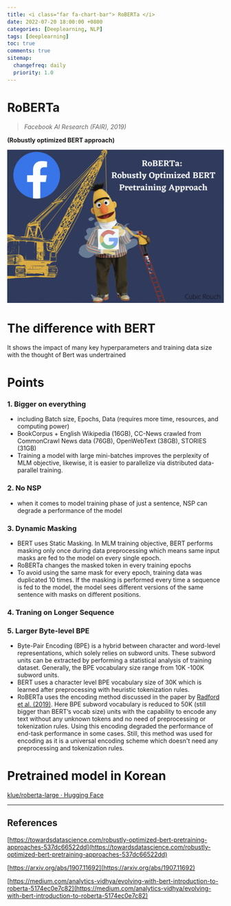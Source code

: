 ```yaml
---
title: <i class="far fa-chart-bar"> RoBERTa </i>
date: 2022-07-20 18:00:00 +0800
categories: [Deeplearning, NLP]
tags: [deeplearning]
toc: true
comments: true
sitemap:
  changefreq: daily
  priority: 1.0
---
```


# RoBERTa

> *Facebook AI Research (FAIR), 2019)*

**(Robustly optimized BERT approach)**

![](/assets/img/post/roberta/Untitled.png)

# The difference with BERT

It shows the impact of many key hyperparameters and training data size with the thought of Bert was undertrained

# Points

### 1. Bigger on everything

- including Batch size, Epochs, Data (requires more time, resources, and computing power)
- BookCorpus + English Wikipedia (16GB), CC-News crawled from CommonCrawl News data (76GB), OpenWebText (38GB), STORIES (31GB)
- Training a model with large mini-batches improves the perplexity of MLM objective, likewise, it is easier to parallelize via distributed data-parallel training.

### 2. No NSP

- when it comes to model training phase of just a sentence, NSP can degrade a performance of the model

### 3. Dynamic Masking

- BERT uses Static Masking. In MLM training objective, BERT performs masking only once during data preprocessing which means same input masks are fed to the model on every single epoch.
- RoBERTa changes the masked token in every training epochs
- To avoid using the same mask for every epoch, training data was duplicated 10 times. If the masking is performed every time a sequence is fed to the model, the model sees different versions of the same sentence with masks on different positions.

### 4. Traning on Longer Sequence

### 5. Larger Byte-level BPE

- Byte-Pair Encoding (BPE) is a hybrid between character and word-level representations, which solely relies on subword units. These subword units can be extracted by performing a statistical analysis of training dataset. Generally, the BPE vocabulary size range from 10K -100K subword units.
- BERT uses a character level BPE vocabulary size of 30K which is learned after preprocessing with heuristic tokenization rules.
- RoBERTa uses the encoding method discussed in the paper by [Radford et al. (2019)](https://www.techbooky.com/wp-content/uploads/2019/02/Better-Language-Models-and-Their-Implications.pdf). Here BPE subword vocabulary is reduced to 50K (still bigger than BERT’s vocab size) units with the capability to encode any text without any unknown tokens and no need of preprocessing or tokenization rules. Using this encoding degraded the performance of end-task performance in some cases. Still, this method was used for encoding as it is a universal encoding scheme which doesn't need any preprocessing and tokenization rules.

# Pretrained model in Korean

[klue/roberta-large · Hugging Face](https://huggingface.co/klue/roberta-large)

***

## References

[https://towardsdatascience.com/robustly-optimized-bert-pretraining-approaches-537dc66522dd](https://towardsdatascience.com/robustly-optimized-bert-pretraining-approaches-537dc66522dd)

[https://arxiv.org/abs/1907.11692](https://arxiv.org/abs/1907.11692)

[https://medium.com/analytics-vidhya/evolving-with-bert-introduction-to-roberta-5174ec0e7c82](https://medium.com/analytics-vidhya/evolving-with-bert-introduction-to-roberta-5174ec0e7c82)